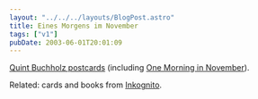 ```yaml
---
layout: "../../../layouts/BlogPost.astro"
title: Eines Morgens im November
tags: ["v1"]
pubDate: 2003-06-01T20:01:09
---
```


[Quint Buchholz postcards][1] (including [One Morning in November][2]).

Related: cards and books from [Inkognito][3].

[1]: http://www.cs.berkeley.edu/~efros/images/postcards/
[2]: http://www.cs.berkeley.edu/~efros/images/postcards/One_Morning_in_November "Quint Buchholz' One Morning in November (no file extension so it may go wiggy in Mozilla)"
[3]: http://www.inkognito.de/ "Willkommen bei inkognito"

